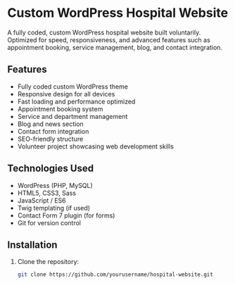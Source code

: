 # Custom WordPress Hospital Website

A fully coded, custom WordPress hospital website built voluntarily. Optimized for speed, responsiveness, and advanced features such as appointment booking, service management, blog, and contact integration.

## Features

- Fully coded custom WordPress theme
- Responsive design for all devices
- Fast loading and performance optimized
- Appointment booking system
- Service and department management
- Blog and news section
- Contact form integration
- SEO-friendly structure
- Volunteer project showcasing web development skills

## Technologies Used

- WordPress (PHP, MySQL)
- HTML5, CSS3, Sass
- JavaScript / ES6
- Twig templating (if used)
- Contact Form 7 plugin (for forms)
- Git for version control

## Installation

1. Clone the repository:
   ```bash
   git clone https://github.com/yourusername/hospital-website.git

